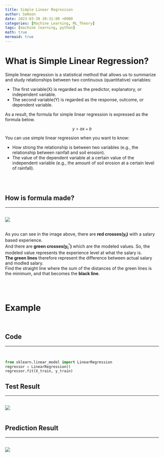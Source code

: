 ```yaml
---
title: Simple Linear Regression
author: SeHoon
date: 2023-03-30 20:31:00 +0900
categories: [Machine Learning, ML_Theory]
tags: [machine learning, python]
math: true
mermaid: true
---
```


# What is Simple Linear Regression?
Simple linear regression is a statistical method that allows us to summarize and study relationships between two continuous (quantitative) variables:<br>
+ The first variable(X) is regarded as the predictor, explanatory, or independent variable.
+ The second variable(Y) is regarded as the response, outcome, or dependent variable.

As a result, the formula for simple linear regression is expressed as the formula below.

<center>
<font size="2"> 


$y = ax + b$

</font>
</center>
You can use simple linear regression when you want to know:<br>

+ How strong the relationship is between two variables (e.g., the relationship between rainfall and soil erosion).<br>
+ The value of the dependent variable at a certain value of the independent variable (e.g., the amount of soil erosion at a certain level of rainfall).

<br>
<br>


## How is formula made?
---
<br>
<img src="https://user-images.githubusercontent.com/28240052/228837755-7d5f25f7-6019-40f0-ad0f-2dc8ea71eaaf.png"><br><br>

As you can see in the image above, there are **red crosses(y<sub>i</sub>)** with a salary based experience.<br>
And there are **green crosses(y<sub>i</sub><sup>^</sup>)** which are the modeled values. So, the modeled value represents the experience level at what the salary is.<br>
**The green lines** therefore represent the difference between actual salary and modled salary.<br>
Find the straight line where the sum of the distances of the green lines is the minimum, and that becomes the **black line**.<br>


<br><br>

# Example<br>
<br>

## Code
---
<br>

```py
from sklearn.linear_model import LinearRegression
regressor = LinearRegression()
regressor.fit(X_train, y_train)
```

## Test Result
---
<br>

<img src="https://user-images.githubusercontent.com/28240052/228832522-e0c51a1d-e67b-46e3-91e7-be3f0585c228.png">
<br><br>

## Prediction Result
---
<br>
<img src="https://user-images.githubusercontent.com/28240052/228832697-0753bf0b-877b-46e2-9578-91ce5208f19e.png">